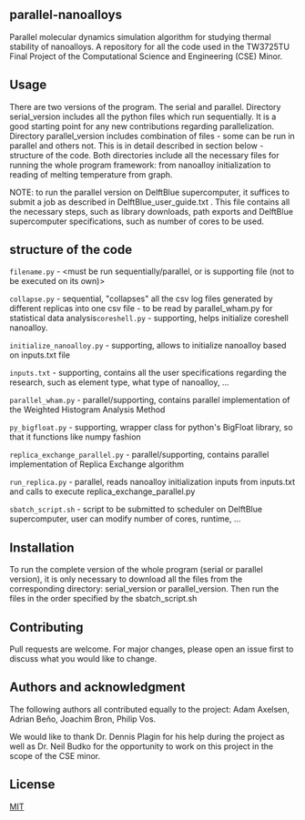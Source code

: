 ## parallel-nanoalloys
Parallel molecular dynamics simulation algorithm for studying thermal stability of nanoalloys. A repository for all the code used in the TW3725TU Final Project of the Computational Science and Engineering (CSE) Minor. 

## Usage
There are two versions of the program. The serial and parallel. Directory serial_version includes all the python files which run sequentially. It is a good starting point for any new contributions regarding parallelization. Directory parallel_version includes combination of files - some can be run in parallel and others not. This is in detail described in section below - structure of the code. Both directories include all the necessary files for running the whole program framework: from nanoalloy initialization to reading of melting temperature from graph.

NOTE: to run the parallel version on DelftBlue supercomputer, it suffices to submit a job as described in DelftBlue_user_guide.txt . This file contains all the necessary steps, such as library downloads, path exports and DelftBlue supercomputer specifications, such as number of cores to be used. 

## structure of the code
`filename.py` - <must be run sequentially/parallel, or is supporting file (not to be executed on its own)><description of the functionality>
  
  `collapse.py` - sequential, "collapses" all the csv log files generated by different replicas into one csv file - to be read by parallel_wham.py for statistical data analysis`coreshell.py` - supporting, helps initialize coreshell nanoalloy.
  
  `initialize_nanoalloy.py` - supporting, allows to initialize nanoalloy based on inputs.txt file
  
  `inputs.txt` - supporting, contains all the user specifications regarding the research, such as element type, what type of nanoalloy, ...
  
  `parallel_wham.py` - parallel/supporting, contains parallel implementation of the Weighted Histogram Analysis Method
  
  `py_bigfloat.py` - supporting, wrapper class for python's BigFloat library, so that it functions like numpy fashion
  
  `replica_exchange_parallel.py` - parallel/supporting, contains parallel implementation of Replica Exchange algorithm
  
`run_replica.py` - parallel, reads nanoalloy initialization inputs from inputs.txt and calls to execute replica_exchange_parallel.py
  
`sbatch_script.sh` - script to be submitted to scheduler on DelftBlue supercomputer, user can modify number of cores, runtime, ...

## Installation
To run the complete version of the whole program (serial or parallel version), it is only necessary to download all the files from the corresponding directory: serial_version or parallel_version. Then run the files in the order specified by the sbatch_script.sh

## Contributing

Pull requests are welcome. For major changes, please open an issue first
to discuss what you would like to change.

## Authors and acknowledgment

The following authors all contributed equally to the project: Adam Axelsen, Adrian Beňo, Joachim Bron, Philip Vos. 
  
We would like to thank Dr. Dennis Plagin for his help during the project as well as Dr. Neil Budko for the opportunity to work on this project in the scope of the CSE minor.

## License

[MIT](https://choosealicense.com/licenses/mit/)
